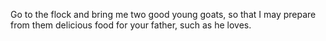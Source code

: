 Go to the flock and bring me two good young goats, so that I may prepare from them delicious food for your father, such as he loves.
